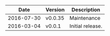 | Date        | Version | Description |
| ----------- | ------- | ----------- |
| 2016-07-30  | v0.0.35 | Maintenance |
| 2016-03-04  | v0.0.1  | Initial release. |
